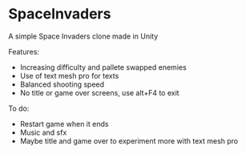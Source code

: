 # SpaceInvaders
A simple Space Invaders clone made in Unity

Features:

- Increasing difficulty and pallete swapped enemies
- Use of text mesh pro for texts
- Balanced shooting speed
- No title or game over screens, use alt+F4 to exit

To do:

- Restart game when it ends
- Music and sfx
- Maybe title and game over to experiment more with text mesh pro
